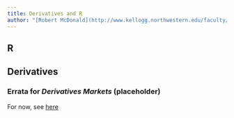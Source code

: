 ```yaml
---
title: Derivatives and R
author: "[Robert McDonald](http://www.kellogg.northwestern.edu/faculty/directory/mcdonald_robert.aspx)"
---
```


## R

## Derivatives

### Errata for _Derivatives Markets_ (placeholder)

For now, see [here](http://derivatives.kellogg.northwestern.edu)

